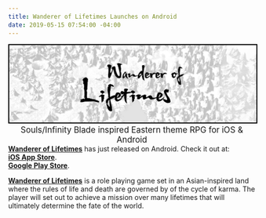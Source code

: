 ```yaml
---
title: Wanderer of Lifetimes Launches on Android
date: 2019-05-15 07:54:00 -04:00
---
```


<div align="center" style="padding: 0em 0 0em 0;"><a href="/games/lifetimes/"><img style="border: 2px solid black;" src="/images/WandererOfLifetimesBanner.jpg"></a></div>
<div align="center" style="padding: 0em 0 0em 0; font-size: 1.2em;">Souls/Infinity Blade inspired Eastern theme RPG for iOS & Android</div>
<a href="/games/lifetimes/"><b>Wanderer of Lifetimes</b></a> has just released on Android. Check it out at:<br>
<a href="https://itunes.apple.com/us/app/wanderer-of-lifetimes/id1455732382?ls=1&mt=8"><b>iOS App Store</b></a>.<br>
<a href="https://play.google.com/store/apps/details?id=com.PaperTinker.WandererofLifetimes"><b>Google Play Store</b></a>.


<a href="/games/lifetimes/"><b>Wanderer of Lifetimes</b></a> is a role playing game set in an Asian-inspired land where the rules of life and death are governed by of the cycle of karma. The player will set out to achieve a mission over many lifetimes that will ultimately determine the fate of the world.

